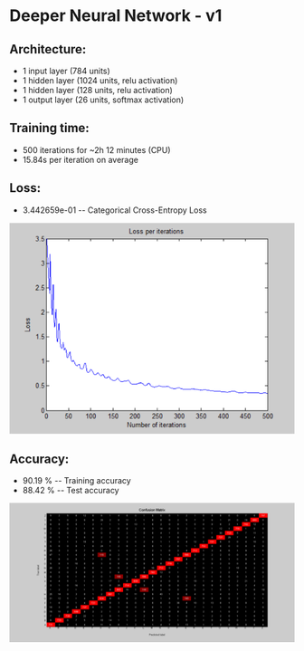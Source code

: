 # Deeper Neural Network - v1

## Architecture:

- 1 input layer (784 units)
- 1 hidden layer (1024 units, relu activation)
- 1 hidden layer (128 units, relu activation)
- 1 output layer (26 units, softmax activation)

## Training time: 

- 500 iterations for ~2h 12 minutes (CPU)
- 15.84s per iteration on average

## Loss:

- 3.442659e-01 -- Categorical Cross-Entropy Loss

![image](Visualizations/Loss_per_iterations.png)

## Accuracy:

- 90.19 % -- Training accuracy
- 88.42 % -- Test accuracy

![image](Visualizations/Confusion_Matrix.png)
